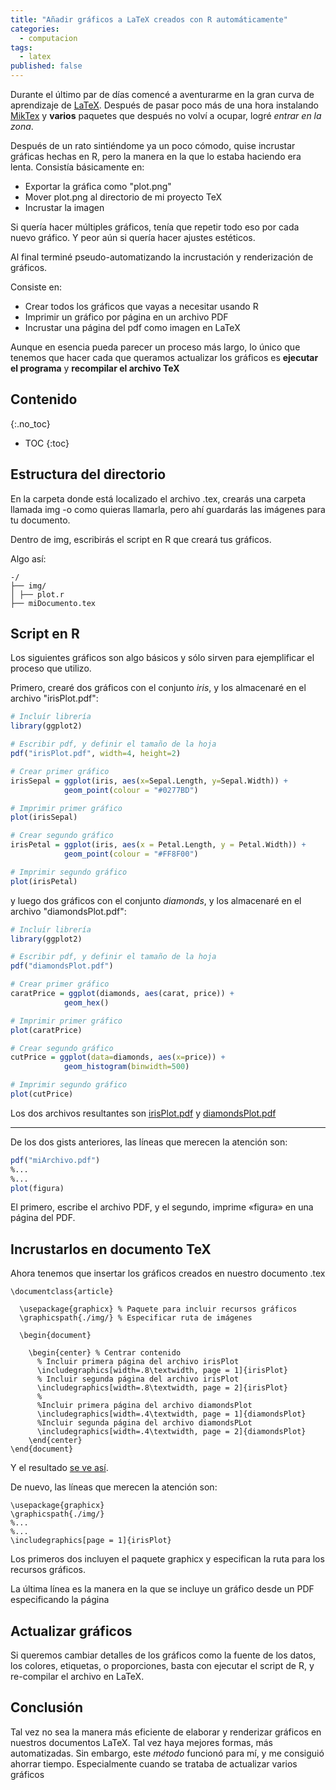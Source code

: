 ```yaml
---
title: "Añadir gráficos a LaTeX creados con R automáticamente"
categories:
  - computacion
tags:
  - latex
published: false
---
```


Durante el último par de días comencé a aventurarme en la gran curva de aprendizaje de [LaTeX](https://www.latex-project.org). Después de pasar poco más de una hora instalando [MikTex](https://miktex.org) y **varios** paquetes que después no volví a ocupar, logré *entrar en la zona*.

Después de un rato sintiéndome ya un poco cómodo, quise incrustar gráficas hechas en R, pero la manera en la que lo estaba haciendo era lenta. Consistía básicamente en:

- Exportar la gráfica como "plot.png"
- Mover plot.png al directorio de mi proyecto TeX
- Incrustar la imagen

Si quería hacer múltiples gráficos, tenía que repetir todo eso por cada nuevo gráfico. Y peor aún si quería hacer ajustes estéticos.

Al final terminé pseudo-automatizando la incrustación y renderización de gráficos.

Consiste en:

- Crear todos los gráficos que vayas a necesitar usando R
- Imprimir un gráfico por página en un archivo PDF
- Incrustar una página del pdf como imagen en LaTeX

Aunque en esencia pueda parecer un proceso más largo, lo único que tenemos que hacer cada que queramos actualizar los gráficos es **ejecutar el programa** y **recompilar el archivo TeX**

## Contenido
{:.no_toc}

* TOC
{:toc}

## Estructura del directorio

En la carpeta donde está localizado el archivo .tex, crearás una carpeta llamada img -o como quieras llamarla, pero ahí guardarás las imágenes para tu documento.

Dentro de img, escribirás el script en R que creará tus gráficos.

Algo así:
```
-/
├── img/
│ ├── plot.r
├── miDocumento.tex
```
## Script en R

Los siguientes gráficos son algo básicos y sólo sirven para ejemplificar el proceso que utilizo.

Primero, crearé dos gráficos con el conjunto *iris*, y los almacenaré en el archivo "irisPlot.pdf":

```r
# Incluír librería
library(ggplot2)

# Escribir pdf, y definir el tamaño de la hoja
pdf("irisPlot.pdf", width=4, height=2)

# Crear primer gráfico
irisSepal = ggplot(iris, aes(x=Sepal.Length, y=Sepal.Width)) +
            geom_point(colour = "#0277BD")

# Imprimir primer gráfico
plot(irisSepal)

# Crear segundo gráfico
irisPetal = ggplot(iris, aes(x = Petal.Length, y = Petal.Width)) + 
            geom_point(colour = "#FF8F00")

# Imprimir segundo gráfico
plot(irisPetal)
```


y luego dos gráficos con el conjunto *diamonds*, y los almacenaré en el archivo "diamondsPlot.pdf":

```r
# Incluír librería
library(ggplot2)

# Escribir pdf, y definir el tamaño de la hoja
pdf("diamondsPlot.pdf")

# Crear primer gráfico
caratPrice = ggplot(diamonds, aes(carat, price)) +
            geom_hex()

# Imprimir primer gráfico
plot(caratPrice)

# Crear segundo gráfico
cutPrice = ggplot(data=diamonds, aes(x=price)) +
            geom_histogram(binwidth=500)

# Imprimir segundo gráfico
plot(cutPrice)
```

Los dos archivos resultantes son [irisPlot.pdf](https://drive.google.com/file/d/0BzX5n5sP6iUGMEp4S2xtYWZmODQ/view?usp=sharing) y [diamondsPlot.pdf](https://drive.google.com/file/d/0BzX5n5sP6iUGYnZVbHB2RG9fN3c/view?usp=sharing)

---------------------

De los dos gists anteriores, las líneas que merecen la atención son:

```r
pdf("miArchivo.pdf")
%...
%...
plot(figura)
```

El primero, escribe el archivo PDF, y el segundo, imprime «figura» en una página del PDF.

## Incrustarlos en documento TeX

Ahora tenemos que insertar los gráficos creados en nuestro documento .tex

```TeX
\documentclass{article}

  \usepackage{graphicx} % Paquete para incluir recursos gráficos
  \graphicspath{./img/} % Especificar ruta de imágenes

  \begin{document}

    \begin{center} % Centrar contenido
      % Incluir primera página del archivo irisPlot
      \includegraphics[width=.8\textwidth, page = 1]{irisPlot}
      % Incluir segunda página del archivo irisPlot
      \includegraphics[width=.8\textwidth, page = 2]{irisPlot}
      %
      %Incluir primera página del archivo diamondsPlot
      \includegraphics[width=.4\textwidth, page = 1]{diamondsPlot}
      %Incluir segunda página del archivo diamondsPLot
      \includegraphics[width=.4\textwidth, page = 2]{diamondsPlot}  
    \end{center}
\end{document}
```

Y el resultado [se ve así](https://drive.google.com/open?id=0BzX5n5sP6iUGcW54U2lkRGtGU2M).


De nuevo, las líneas que merecen la atención son:

```TeX
\usepackage{graphicx}
\graphicspath{./img/}
%...
%...
\includegraphics[page = 1]{irisPlot}
```

Los primeros dos incluyen el paquete graphicx y especifican la ruta para los recursos gráficos.

La última línea es la manera en la que se incluye un gráfico desde un PDF especificando la página

## Actualizar gráficos

Si queremos cambiar detalles de los gráficos como la fuente de los datos, los colores, etiquetas, o proporciones, basta con ejecutar el script de R, y re-compilar el archivo en LaTeX.

## Conclusión

Tal vez no sea la manera más eficiente de elaborar y renderizar gráficos en nuestros documentos LaTeX. Tal vez haya mejores formas, más automatizadas. Sin embargo, este *método* funcionó para mí, y me consiguió ahorrar tiempo. Especialmente cuando se trataba de actualizar varios gráficos